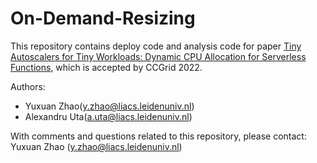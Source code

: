 # On-Demand-Resizing

This repository contains deploy code and analysis code for paper [Tiny Autoscalers for Tiny Workloads: Dynamic CPU Allocation for Serverless Functions](https://alexandru-uta.github.io/pubs/tinyautoscalers.pdf), which is accepted by CCGrid 2022.

Authors:
* Yuxuan Zhao(y.zhao@liacs.leidenuniv.nl)
* Alexandru Uta(a.uta@liacs.leidenuniv.nl)

With comments and questions related to this repository, please contact: Yuxuan Zhao (y.zhao@liacs.leidenuniv.nl)
